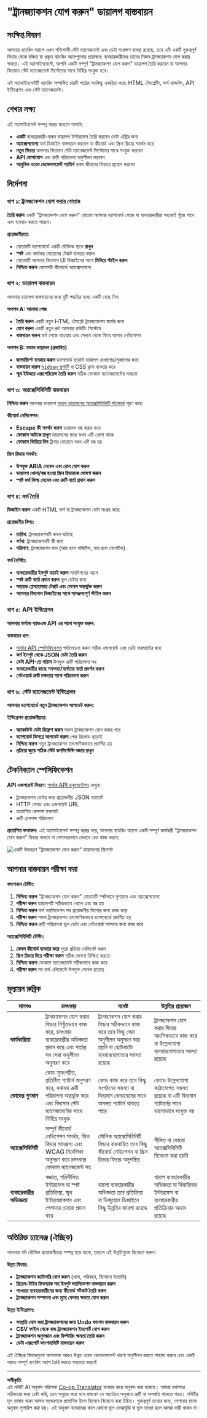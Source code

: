 <!--
CO_OP_TRANSLATOR_METADATA:
{
  "original_hash": "50a7783473b39a2e0f133e271a102231",
  "translation_date": "2025-10-22T21:50:14+00:00",
  "source_file": "7-bank-project/4-state-management/assignment.md",
  "language_code": "bn"
}
-->
# "ট্রানজ্যাকশন যোগ করুন" ডায়ালগ বাস্তবায়ন

## সংক্ষিপ্ত বিবরণ

আপনার ব্যাংকিং অ্যাপে এখন শক্তিশালী স্টেট ম্যানেজমেন্ট এবং ডেটা সংরক্ষণ ব্যবস্থা রয়েছে, তবে এটি একটি গুরুত্বপূর্ণ ফিচার থেকে বঞ্চিত যা প্রকৃত ব্যাংকিং অ্যাপগুলোর প্রয়োজন: ব্যবহারকারীদের তাদের নিজস্ব ট্রানজ্যাকশন যোগ করার ক্ষমতা। এই অ্যাসাইনমেন্টে, আপনি একটি সম্পূর্ণ "ট্রানজ্যাকশন যোগ করুন" ডায়ালগ তৈরি করবেন যা আপনার বিদ্যমান স্টেট ম্যানেজমেন্ট সিস্টেমের সাথে নির্বিঘ্নে সংযুক্ত হবে।

এই অ্যাসাইনমেন্টটি ব্যাংকিং সম্পর্কিত চারটি পাঠের সবকিছু একত্রিত করে: HTML টেমপ্লেটিং, ফর্ম হ্যান্ডলিং, API ইন্টিগ্রেশন এবং স্টেট ম্যানেজমেন্ট।

## শেখার লক্ষ্য

এই অ্যাসাইনমেন্ট সম্পন্ন করার মাধ্যমে আপনি:
- **একটি** ব্যবহারকারী-বান্ধব ডায়ালগ ইন্টারফেস তৈরি করবেন ডেটা এন্ট্রির জন্য
- **অ্যাক্সেসযোগ্য** ফর্ম ডিজাইন বাস্তবায়ন করবেন যা কীবোর্ড এবং স্ক্রিন রিডার সমর্থন করে
- **নতুন ফিচার** আপনার বিদ্যমান স্টেট ম্যানেজমেন্ট সিস্টেমের সাথে সংযুক্ত করবেন
- **API যোগাযোগ** এবং ত্রুটি পরিচালনা অনুশীলন করবেন
- **আধুনিক ওয়েব ডেভেলপমেন্ট প্যাটার্ন** বাস্তব জীবনের ফিচারে প্রয়োগ করবেন

## নির্দেশনা

### ধাপ ১: ট্রানজ্যাকশন যোগ করার বোতাম

**তৈরি করুন** একটি "ট্রানজ্যাকশন যোগ করুন" বোতাম আপনার ড্যাশবোর্ড পেজে যা ব্যবহারকারীরা সহজেই খুঁজে পাবে এবং ব্যবহার করতে পারবে।

**প্রয়োজনীয়তা:**
- বোতামটি ড্যাশবোর্ডে একটি যৌক্তিক স্থানে **রাখুন**
- **স্পষ্ট** এবং কার্যকর বোতামের টেক্সট ব্যবহার করুন
- বোতামটি আপনার বিদ্যমান UI ডিজাইনের সাথে **মিলিয়ে স্টাইল করুন**
- **নিশ্চিত করুন** বোতামটি কীবোর্ডে অ্যাক্সেসযোগ্য

### ধাপ ২: ডায়ালগ বাস্তবায়ন

আপনার ডায়ালগ বাস্তবায়নের জন্য দুটি পদ্ধতির মধ্যে একটি বেছে নিন:

**অপশন A: আলাদা পেজ**
- **তৈরি করুন** একটি নতুন HTML টেমপ্লেট ট্রানজ্যাকশন ফর্মের জন্য
- **যোগ করুন** একটি নতুন রুট আপনার রাউটিং সিস্টেমে
- **বাস্তবায়ন করুন** ফর্ম পেজে যাওয়ার এবং সেখান থেকে ফিরে আসার নেভিগেশন

**অপশন B: মডাল ডায়ালগ (প্রস্তাবিত)**
- **জাভাস্ক্রিপ্ট ব্যবহার করুন** ড্যাশবোর্ড ছাড়াই ডায়ালগ দেখানোর/লুকানোর জন্য
- **বাস্তবায়ন করুন** [`hidden` প্রপার্টি](https://developer.mozilla.org/docs/Web/HTML/Global_attributes/hidden) বা CSS ক্লাস ব্যবহার করে
- **স্মুথ ইউজার এক্সপেরিয়েন্স তৈরি করুন** সঠিক ফোকাস ম্যানেজমেন্টের মাধ্যমে

### ধাপ ৩: অ্যাক্সেসিবিলিটি বাস্তবায়ন

**নিশ্চিত করুন** আপনার ডায়ালগ [মডাল ডায়ালগের অ্যাক্সেসিবিলিটি স্ট্যান্ডার্ড](https://developer.paciellogroup.com/blog/2018/06/the-current-state-of-modal-dialog-accessibility/) পূরণ করে:

**কীবোর্ড নেভিগেশন:**
- **Escape কী সমর্থন করুন** ডায়ালগ বন্ধ করার জন্য
- **ফোকাস আটকে রাখুন** ডায়ালগের মধ্যে যখন এটি খোলা থাকে
- **ফোকাস ফিরিয়ে দিন** ট্রিগার বোতামে যখন এটি বন্ধ হয়

**স্ক্রিন রিডার সমর্থন:**
- **উপযুক্ত ARIA লেবেল এবং রোল যোগ করুন**
- **ডায়ালগ খোলা/বন্ধ হওয়া স্ক্রিন রিডারকে ঘোষণা করুন**
- **স্পষ্ট ফর্ম ফিল্ড লেবেল এবং ত্রুটি বার্তা প্রদান করুন**

### ধাপ ৪: ফর্ম তৈরি

**ডিজাইন করুন** একটি HTML ফর্ম যা ট্রানজ্যাকশন ডেটা সংগ্রহ করে:

**প্রয়োজনীয় ফিল্ড:**
- **তারিখ**: ট্রানজ্যাকশনটি কখন ঘটেছে
- **বর্ণনা**: ট্রানজ্যাকশনটি কী জন্য
- **পরিমাণ**: ট্রানজ্যাকশন মান (আয় হলে পজিটিভ, ব্যয় হলে নেগেটিভ)

**ফর্ম বৈশিষ্ট্য:**
- **ব্যবহারকারীর ইনপুট যাচাই করুন** সাবমিশনের আগে
- **স্পষ্ট ত্রুটি বার্তা প্রদান করুন** ভুল ডেটার জন্য
- **সহায়ক প্লেসহোল্ডার টেক্সট এবং লেবেল অন্তর্ভুক্ত করুন**
- **আপনার বিদ্যমান ডিজাইনের সাথে সামঞ্জস্যপূর্ণ স্টাইল করুন**

### ধাপ ৫: API ইন্টিগ্রেশন

**আপনার ফর্মকে ব্যাকএন্ড API এর সাথে সংযুক্ত করুন:**

**বাস্তবায়ন ধাপ:**
- [সার্ভার API স্পেসিফিকেশন](../api/README.md) পর্যালোচনা করুন সঠিক এন্ডপয়েন্ট এবং ডেটা ফরম্যাটের জন্য
- **ফর্ম ইনপুট থেকে JSON ডেটা তৈরি করুন**
- **ডেটা API-তে পাঠান** উপযুক্ত ত্রুটি পরিচালনা সহ
- **ব্যবহারকারীর কাছে সফলতা/ব্যর্থতার বার্তা প্রদর্শন করুন**
- **নেটওয়ার্ক ত্রুটি দক্ষতার সাথে পরিচালনা করুন**

### ধাপ ৬: স্টেট ম্যানেজমেন্ট ইন্টিগ্রেশন

**আপনার ড্যাশবোর্ডে নতুন ট্রানজ্যাকশন আপডেট করুন:**

**ইন্টিগ্রেশন প্রয়োজনীয়তা:**
- **অ্যাকাউন্ট ডেটা রিফ্রেশ করুন** সফল ট্রানজ্যাকশন যোগ করার পরে
- **ড্যাশবোর্ড ডিসপ্লে আপডেট করুন** পেজ রিলোড ছাড়াই
- **নিশ্চিত করুন** নতুন ট্রানজ্যাকশন তাৎক্ষণিকভাবে প্রদর্শিত হয়
- **প্রক্রিয়া জুড়ে সঠিক স্টেট কনসিস্টেন্সি বজায় রাখুন**

## টেকনিক্যাল স্পেসিফিকেশন

**API এন্ডপয়েন্ট বিবরণ:**
[সার্ভার API ডকুমেন্টেশন](../api/README.md) দেখুন:
- ট্রানজ্যাকশন ডেটার জন্য প্রয়োজনীয় JSON ফরম্যাট
- HTTP মেথড এবং এন্ডপয়েন্ট URL
- প্রত্যাশিত রেসপন্স ফরম্যাট
- ত্রুটি রেসপন্স পরিচালনা

**প্রত্যাশিত ফলাফল:**
এই অ্যাসাইনমেন্ট সম্পন্ন করার পরে, আপনার ব্যাংকিং অ্যাপে একটি সম্পূর্ণ কার্যকরী "ট্রানজ্যাকশন যোগ করুন" ফিচার থাকবে যা পেশাদারভাবে দেখাবে এবং কাজ করবে:

![একটি উদাহরণ "ট্রানজ্যাকশন যোগ করুন" ডায়ালগের স্ক্রিনশট](../../../../translated_images/dialog.93bba104afeb79f12f65ebf8f521c5d64e179c40b791c49c242cf15f7e7fab15.bn.png)

## আপনার বাস্তবায়ন পরীক্ষা করা

**ফাংশনাল টেস্টিং:**
1. **নিশ্চিত করুন** "ট্রানজ্যাকশন যোগ করুন" বোতামটি স্পষ্টভাবে দৃশ্যমান এবং অ্যাক্সেসযোগ্য
2. **পরীক্ষা করুন** ডায়ালগটি সঠিকভাবে খোলে এবং বন্ধ হয়
3. **নিশ্চিত করুন** ফর্ম ভ্যালিডেশন সব প্রয়োজনীয় ফিল্ডের জন্য কাজ করে
4. **পরীক্ষা করুন** সফল ট্রানজ্যাকশন তাৎক্ষণিকভাবে ড্যাশবোর্ডে প্রদর্শিত হয়
5. **নিশ্চিত করুন** ত্রুটি পরিচালনা ভুল ডেটা এবং নেটওয়ার্ক সমস্যার জন্য কাজ করে

**অ্যাক্সেসিবিলিটি টেস্টিং:**
1. **কেবল কীবোর্ড ব্যবহার করে** পুরো প্রক্রিয়া নেভিগেট করুন
2. **স্ক্রিন রিডার দিয়ে পরীক্ষা করুন** সঠিক ঘোষণা নিশ্চিত করতে
3. **নিশ্চিত করুন** ফোকাস ম্যানেজমেন্ট সঠিকভাবে কাজ করে
4. **পরীক্ষা করুন** সব ফর্ম এলিমেন্টে উপযুক্ত লেবেল রয়েছে

## মূল্যায়ন রুব্রিক

| মানদণ্ড | চমৎকার | যথেষ্ট | উন্নতির প্রয়োজন |
| -------- | --------- | -------- | ----------------- |
| **কার্যকারিতা** | ট্রানজ্যাকশন যোগ করার ফিচার নিখুঁতভাবে কাজ করে, চমৎকার ব্যবহারকারীর অভিজ্ঞতা প্রদান করে এবং পাঠের সব সেরা অনুশীলন অনুসরণ করে | ট্রানজ্যাকশন যোগ করার ফিচার সঠিকভাবে কাজ করে তবে কিছু সেরা অনুশীলন অনুসরণ করা হয়নি বা ছোটখাটো ব্যবহারযোগ্যতার সমস্যা রয়েছে | ট্রানজ্যাকশন যোগ করার ফিচার আংশিকভাবে কাজ করে বা উল্লেখযোগ্য ব্যবহারযোগ্যতার সমস্যা রয়েছে |
| **কোডের গুণমান** | কোড সুসংগঠিত, প্রতিষ্ঠিত প্যাটার্ন অনুসরণ করে, যথাযথ ত্রুটি পরিচালনা অন্তর্ভুক্ত করে এবং বিদ্যমান স্টেট ম্যানেজমেন্টের সাথে নির্বিঘ্নে সংযুক্ত | কোড কাজ করে তবে কিছু সংগঠনের সমস্যা বা বিদ্যমান কোডবেসের সাথে অসঙ্গত প্যাটার্ন থাকতে পারে | কোডে উল্লেখযোগ্য কাঠামোগত সমস্যা রয়েছে বা এটি বিদ্যমান প্যাটার্নের সাথে ভালোভাবে সংযুক্ত নয় |
| **অ্যাক্সেসিবিলিটি** | সম্পূর্ণ কীবোর্ড নেভিগেশন সমর্থন, স্ক্রিন রিডার সামঞ্জস্য এবং WCAG নির্দেশিকা অনুসরণ করে চমৎকার ফোকাস ম্যানেজমেন্ট সহ | মৌলিক অ্যাক্সেসিবিলিটি ফিচার বাস্তবায়িত তবে কিছু কীবোর্ড নেভিগেশন বা স্ক্রিন রিডার ফিচার অনুপস্থিত | সীমিত বা কোনো অ্যাক্সেসিবিলিটি বিবেচনা করা হয়নি |
| **ব্যবহারকারীর অভিজ্ঞতা** | স্বজ্ঞাত, পরিশীলিত ইন্টারফেস যা স্পষ্ট প্রতিক্রিয়া, স্মুথ ইন্টারঅ্যাকশন এবং পেশাদার চেহারা প্রদান করে | ভালো ব্যবহারকারীর অভিজ্ঞতা তবে প্রতিক্রিয়া বা ভিজ্যুয়াল ডিজাইনে কিছু উন্নতির জায়গা রয়েছে | খারাপ ব্যবহারকারীর অভিজ্ঞতা যা বিভ্রান্তিকর ইন্টারফেস বা ব্যবহারকারীর প্রতিক্রিয়ার অভাব রয়েছে |

## অতিরিক্ত চ্যালেঞ্জ (ঐচ্ছিক)

আপনার যদি মৌলিক প্রয়োজনীয়তা সম্পন্ন হয়ে থাকে, তাহলে এই উন্নতিগুলো বিবেচনা করুন:

**উন্নত ফিচার:**
- **ট্রানজ্যাকশন ক্যাটাগরি যোগ করুন** (খাদ্য, পরিবহন, বিনোদন ইত্যাদি)
- **রিয়েল-টাইম ফিডব্যাক সহ ইনপুট ভ্যালিডেশন বাস্তবায়ন করুন**
- **পাওয়ার ব্যবহারকারীদের জন্য কীবোর্ড শর্টকাট তৈরি করুন**
- **ট্রানজ্যাকশন সম্পাদনা এবং মুছে ফেলার ক্ষমতা যোগ করুন**

**উন্নত ইন্টিগ্রেশন:**
- **সম্প্রতি যোগ করা ট্রানজ্যাকশনের জন্য Undo ফাংশন বাস্তবায়ন করুন**
- **CSV ফাইল থেকে বাল্ক ট্রানজ্যাকশন ইমপোর্ট যোগ করুন**
- **ট্রানজ্যাকশন অনুসন্ধান এবং ফিল্টারিং ক্ষমতা তৈরি করুন**
- **ডেটা এক্সপোর্ট ফাংশনালিটি বাস্তবায়ন করুন**

এই ঐচ্ছিক ফিচারগুলো আপনাকে আরও উন্নত ওয়েব ডেভেলপমেন্ট ধারণা অনুশীলন করতে সাহায্য করবে এবং একটি আরও সম্পূর্ণ ব্যাংকিং অ্যাপ তৈরি করতে সহায়তা করবে!

---

**অস্বীকৃতি**:  
এই নথিটি AI অনুবাদ পরিষেবা [Co-op Translator](https://github.com/Azure/co-op-translator) ব্যবহার করে অনুবাদ করা হয়েছে। আমরা যথাসাধ্য সঠিকতার জন্য চেষ্টা করি, তবে অনুগ্রহ করে মনে রাখবেন যে স্বয়ংক্রিয় অনুবাদে ত্রুটি বা অসঙ্গতি থাকতে পারে। নথিটির মূল ভাষায় থাকা আসল সংস্করণকে প্রামাণিক উৎস হিসেবে বিবেচনা করা উচিত। গুরুত্বপূর্ণ তথ্যের জন্য, পেশাদার মানব অনুবাদ সুপারিশ করা হয়। এই অনুবাদ ব্যবহারের ফলে কোনো ভুল বোঝাবুঝি বা ভুল ব্যাখ্যা হলে আমরা দায়ী থাকব না।